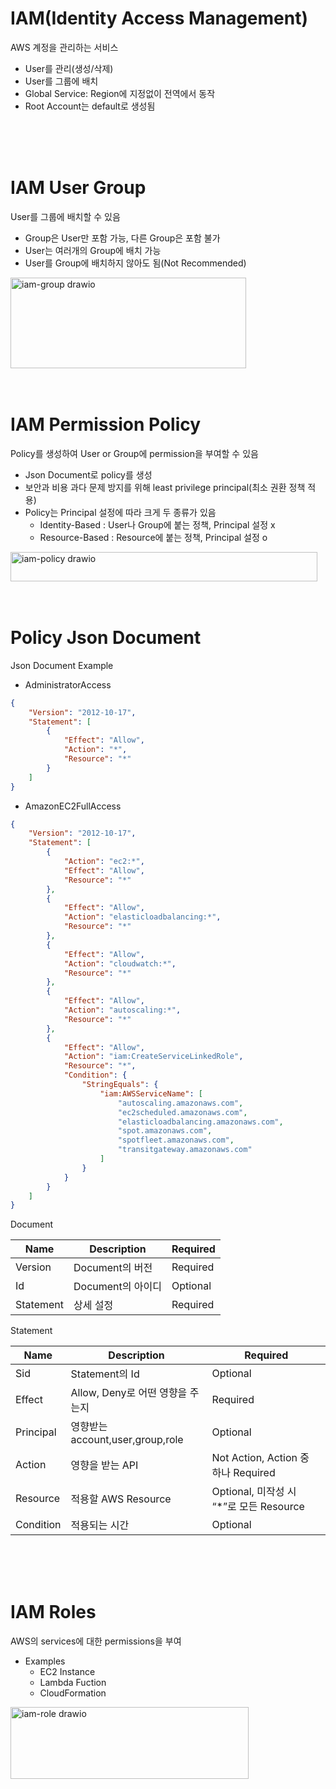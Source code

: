 
# IAM(Identity Access Management)

AWS 계정을 관리하는 서비스

- User를 관리(생성/삭제)
- User를 그룹에 배치
- Global Service: Region에 지정없이 전역에서 동작
- Root Account는 default로 생성됨

<br>
<br>
<br>

# IAM User Group

User를 그룹에 배치할 수 있음

- Group은 User만 포함 가능, 다른 Group은 포함 불가
- User는 여러개의 Group에 배치 가능
- User를 Group에 배치하지 않아도 됨(Not Recommended)

<img width="377" height="145" alt="iam-group drawio" src="https://github.com/user-attachments/assets/0545adcf-79c7-42aa-a715-40d55fa8eaea" />

<br>
<br>
<br>

# IAM Permission Policy

Policy를 생성하여 User or Group에 permission을 부여할 수 있음

- Json Document로 policy를 생성
- 보안과 비용 과다 문제 방지를 위해 least privilege principal(최소 권환 정책 적용)
- Policy는 Principal 설정에 따라 크게 두 종류가 있음
    - Identity-Based : User나 Group에 붙는 정책, Principal 설정 x
    - Resource-Based : Resource에 붙는 정책, Principal 설정 o
<img width="491" height="47" alt="iam-policy drawio" src="https://github.com/user-attachments/assets/092588fa-d5a2-47ce-ba0c-c9e8f51e8474" />

<br>
<br>
<br>

# Policy Json Document

Json Document Example

- AdministratorAccess
```json
{
    "Version": "2012-10-17",
    "Statement": [
        {
            "Effect": "Allow",
            "Action": "*",
            "Resource": "*"
        }
    ]
}

```

- AmazonEC2FullAccess
```json
{
    "Version": "2012-10-17",
    "Statement": [
        {
            "Action": "ec2:*",
            "Effect": "Allow",
            "Resource": "*"
        },
        {
            "Effect": "Allow",
            "Action": "elasticloadbalancing:*",
            "Resource": "*"
        },
        {
            "Effect": "Allow",
            "Action": "cloudwatch:*",
            "Resource": "*"
        },
        {
            "Effect": "Allow",
            "Action": "autoscaling:*",
            "Resource": "*"
        },
        {
            "Effect": "Allow",
            "Action": "iam:CreateServiceLinkedRole",
            "Resource": "*",
            "Condition": {
                "StringEquals": {
                    "iam:AWSServiceName": [
                        "autoscaling.amazonaws.com",
                        "ec2scheduled.amazonaws.com",
                        "elasticloadbalancing.amazonaws.com",
                        "spot.amazonaws.com",
                        "spotfleet.amazonaws.com",
                        "transitgateway.amazonaws.com"
                    ]
                }
            }
        }
    ]
}

```

Document

| Name | Description | Required |
| --- | --- | --- |
| Version | Document의 버전 | Required |
| Id | Document의 아이디 | Optional |
| Statement | 상세 설정 | Required |

Statement

| Name | Description | Required |
| --- | --- | --- |
| Sid | Statement의 Id | Optional |
| Effect | Allow, Deny로 어떤 영향을 주는지 | Required |
| Principal | 영향받는 account,user,group,role | Optional |
| Action | 영향을 받는 API | Not Action, Action 중 하나 Required |
| Resource | 적용할 AWS Resource | Optional, 미작성 시 “*”로 모든 Resource |
| Condition | 적용되는 시간 | Optional |


<br>
<br>
<br>

# IAM Roles

AWS의 services에 대한 permissions을 부여

- Examples
    - EC2 Instance
    - Lambda Fuction
    - CloudFormation
      
<img width="381" height="115" alt="iam-role drawio" src="https://github.com/user-attachments/assets/983eb3c6-2ec2-43af-aba8-59ee495fc0ac" />


